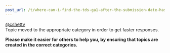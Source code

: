 ```yaml
---
post_url: /t/where-can-i-find-the-tds-ga1-after-the-submission-date-has-passed/165416/3
---
```

[@cshetty](/u/cshetty)  
Topic moved to the appropriate category in order to get faster responses.

**Please make it easier for others to help you, by ensuring that topics are created in the correct categories.**